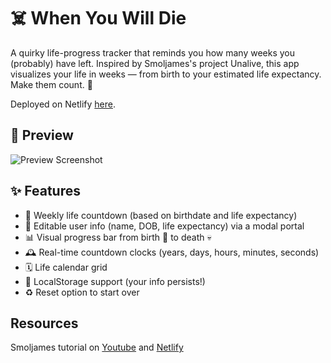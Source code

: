 # ☠️ When You Will Die

A quirky life-progress tracker that reminds you how many weeks you (probably) have left. Inspired by Smoljames's project Unalive, this app visualizes your life in weeks — from birth to your estimated life expectancy. Make them count. 🫡

Deployed on Netlify [here](https://netlify.app/).

## 📸 Preview

![Preview Screenshot](/src/assets/unalive-demo.gif)

## ✨ Features

- 📅 Weekly life countdown (based on birthdate and life expectancy)
- 🧠 Editable user info (name, DOB, life expectancy) via a modal portal
- 📊 Visual progress bar from birth 🐣 to death 💀
- 🕰️ Real-time countdown clocks (years, days, hours, minutes, seconds)
- 🗓️ Life calendar grid
- 💾 LocalStorage support (your info persists!)
- ♻️ Reset option to start over

## Resources

Smoljames tutorial on [Youtube](https://www.youtube.com/watch?v=U5ETOo6R5vM&ab_channel=Smoljames) and [Netlify](https://unalive.netlify.app/)

